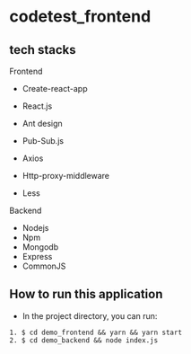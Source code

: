# codetest_frontend

## tech stacks

Frontend 

  * Create-react-app

  * React.js

  * Ant design

  * Pub-Sub.js

  * Axios

  * Http-proxy-middleware

  * Less

Backend 

  * Nodejs
  * Npm
  * Mongodb
  * Express
  * CommonJS



## How to run this application

* In the project directory, you can run:
```shell
1. $ cd demo_frontend && yarn && yarn start
2. $ cd demo_backend && node index.js
